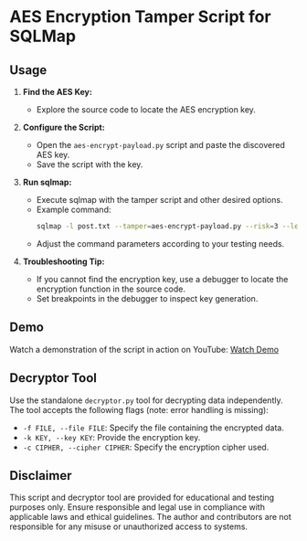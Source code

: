 # AES Encryption Tamper Script for SQLMap


## Usage

1. **Find the AES Key:**
   - Explore the source code to locate the AES encryption key.
   
2. **Configure the Script:**
   - Open the `aes-encrypt-payload.py` script and paste the discovered AES key.
   - Save the script with the key.

3. **Run sqlmap:**
   - Execute sqlmap with the tamper script and other desired options.
   - Example command:
     ```bash
     sqlmap -l post.txt --tamper=aes-encrypt-payload.py --risk=3 --level=5 --dbs
     ```
   - Adjust the command parameters according to your testing needs.

4. **Troubleshooting Tip:**
   - If you cannot find the encryption key, use a debugger to locate the encryption function in the source code.
   - Set breakpoints in the debugger to inspect key generation.

## Demo

Watch a demonstration of the script in action on YouTube:
[Watch Demo](https://youtu.be/cKLPvr2mi6c)

## Decryptor Tool

Use the standalone `decryptor.py` tool for decrypting data independently. The tool accepts the following flags (note: error handling is missing):

- `-f FILE, --file FILE`: Specify the file containing the encrypted data.
- `-k KEY, --key KEY`: Provide the encryption key.
- `-c CIPHER, --cipher CIPHER`: Specify the encryption cipher used.

## Disclaimer

This script and decryptor tool are provided for educational and testing purposes only. Ensure responsible and legal use in compliance with applicable laws and ethical guidelines. The author and contributors are not responsible for any misuse or unauthorized access to systems.


